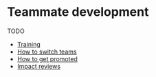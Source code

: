 # Teammate development

TODO

- [Training](training/index.md)
- [How to switch teams](../switching-teams.md)
- [How to get promoted](promotion.md)
- [Impact reviews](../../people-talent/people-ops/process/impact-reviews.md)
